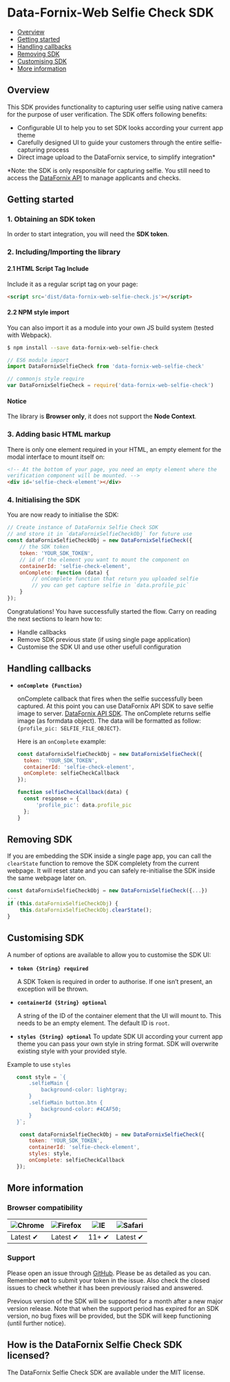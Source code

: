 # Data-Fornix-Web Selfie Check SDK

* [Overview](#overview)
* [Getting started](#getting-started)
* [Handling callbacks](#handling-callbacks)
* [Removing SDK](#removing-sdk)
* [Customising SDK](#customising-sdk)
* [More information](#more-information) 

## Overview

This SDK provides functionality to capturing user selfie using native camera for the purpose of user verification. The SDK offers following benefits:

- Configurable UI to help you to set SDK looks according your current app theme
- Carefully designed UI to guide your customers through the entire selfie-capturing process
- Direct image upload to the DataFornix service, to simplify integration*

*Note: the SDK is only responsible for capturing selfie. You still need to access the [DataFornix API](https://github.com/anandramdeo-df/df-web-api-sdk) to manage applicants and checks.

## Getting started

### 1. Obtaining an SDK token

In order to start integration, you will need the **SDK token**.

### 2. Including/Importing the library

#### 2.1 HTML Script Tag Include

Include it as a regular script tag on your page:

```html
<script src='dist/data-fornix-web-selfie-check.js'></script>
```

#### 2.2 NPM style import

You can also import it as a module into your own JS build system (tested with Webpack).


```sh
$ npm install --save data-fornix-web-selfie-check
```

```js
// ES6 module import
import DataFornixSelfieCheck from 'data-fornix-web-selfie-check'

// commonjs style require
var DataFornixSelfieCheck = require('data-fornix-web-selfie-check')
```

#### Notice

The library is **Browser only**, it does not support the **Node Context**.

### 3. Adding basic HTML markup

There is only one element required in your HTML, an empty element for the modal interface to mount itself on:

```html
<!-- At the bottom of your page, you need an empty element where the
verification component will be mounted. -->
<div id='selfie-check-element'></div>
```

### 4. Initialising the SDK

You are now ready to initialise the SDK:

```js
// Create instance of DataFornix Selfie Check SDK
// and store it in `dataFornixSelfieCheckObj` for future use
const dataFornixSelfieCheckObj = new DataFornixSelfieCheck({
    // the SDK token
    token: 'YOUR_SDK_TOKEN',
    // id of the element you want to mount the component on
    containerId: 'selfie-check-element',
    onComplete: function (data) {
        // onComplete function that return you uploaded selfie
        // you can get capture selfie in `data.profile_pic`
    }
});
```

Congratulations! You have successfully started the flow. Carry on reading the next sections to learn how to:

- Handle callbacks
- Remove SDK previous state (if using single page application)
- Customise the SDK UI and use other usefull configuration

## Handling callbacks

- **`onComplete {Function}`**

  onComplete callback that fires when the selfie successfully been captured.
  At this point you can use DataFornix API SDK to save selfie image to server. [DataFornix API SDK](https://github.com/anandramdeo-df/df-web-api-sdk).
  The onComplete returns selfie image (as formdata object). The data will be formatted as follow:  
  `{profile_pic: SELFIE_FILE_OBJECT}`.

  Here is an `onComplete` example:

  ```js  
  const dataFornixSelfieCheckObj = new DataFornixSelfieCheck({
    token: 'YOUR_SDK_TOKEN',
    containerId: 'selfie-check-element',
    onComplete: selfieCheckCallback
  });

  function selfieCheckCallback(data) {
    const response = {
        'profile_pic': data.profile_pic
    };
  }
  ```

## Removing SDK

If you are embedding the SDK inside a single page app, you can call the `clearState` function to remove the SDK complelety from the current webpage. It will reset state and you can safely re-initialise the SDK inside the same webpage later on.

```javascript
const dataFornixSelfieCheckObj = new DataFornixSelfieCheck({...})
...
if (this.dataFornixSelfieCheckObj) {
    this.dataFornixSelfieCheckObj.clearState();
}
```

## Customising SDK

A number of options are available to allow you to customise the SDK UI:

- **`token {String} required`**

  A SDK Token is required in order to authorise. If one isn’t present, an exception will be thrown.

- **`containerId {String} optional`**

  A string of the ID of the container element that the UI will mount to. This needs to be an empty element. The default ID is `root`.

- **`styles {String} optional`**
  To update SDK UI according your current app theme you can pass your own style in string format. SDK will overwrite existing style with your provided style.
  
Example to use `styles`

 ```js
    const style = `{
        .selfieMain {
            background-color: lightgray;
        }
        .selfieMain button.btn {
            background-color: #4CAF50;
        }
    }`;

     const dataFornixSelfieCheckObj = new DataFornixSelfieCheck({
        token: 'YOUR_SDK_TOKEN',
        containerId: 'selfie-check-element',
        styles: style,
        onComplete: selfieCheckCallback
    });
```

## More information

### Browser compatibility

![Chrome](https://raw.githubusercontent.com/alrra/browser-logos/master/src/chrome/chrome_48x48.png) | ![Firefox](https://raw.githubusercontent.com/alrra/browser-logos/master/src/firefox/firefox_48x48.png) | ![IE](https://raw.githubusercontent.com/alrra/browser-logos/master/src/edge/edge_48x48.png) | ![Safari](https://raw.githubusercontent.com/alrra/browser-logos/master/src/safari/safari_48x48.png)
--- | --- | --- | --- |
Latest ✔ | Latest ✔ | 11+ ✔ | Latest ✔ |

### Support

Please open an issue through [GitHub](https://github.com/anandramdeo-df/DF-ReadMes/issues). Please be as detailed as you can. Remember **not** to submit your token in the issue. Also check the closed issues to check whether it has been previously raised and answered.

Previous version of the SDK will be supported for a month after a new major version release. Note that when the support period has expired for an SDK version, no bug fixes will be provided, but the SDK will keep functioning (until further notice).

## How is the DataFornix Selfie Check SDK licensed?

The DataFornix Selfie Check SDK are available under the MIT license.
